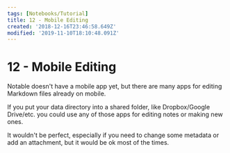 ```yaml
---
tags: [Notebooks/Tutorial]
title: 12 - Mobile Editing
created: '2018-12-16T23:46:58.649Z'
modified: '2019-11-10T18:10:48.091Z'
---
```


# 12 - Mobile Editing

Notable doesn't have a mobile app yet, but there are many apps for editing Markdown files already on mobile. 

If you put your data directory into a shared folder, like Dropbox/Google Drive/etc. you could use any of those apps for editing notes or making new ones.

It wouldn't be perfect, especially if you need to change some metadata or add an attachment, but it would be ok most of the times.
